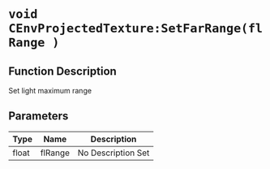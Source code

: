 # `void CEnvProjectedTexture:SetFarRange(flRange )`
## Function Description
Set light maximum range
## Parameters
Type|Name|Description
--|--|--
float|flRange|No Description Set
